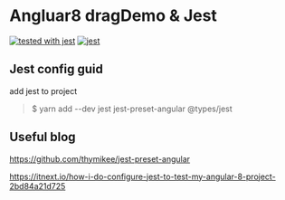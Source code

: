 # Angluar8 dragDemo & Jest

[![tested with jest](https://img.shields.io/badge/tested_with-jest-99424f.svg)](https://github.com/facebook/jest) [![jest](https://jestjs.io/img/jest-badge.svg)](https://github.com/facebook/jest)

## Jest config guid

add jest to project

> $ yarn add --dev jest jest-preset-angular @types/jest

## Useful blog

https://github.com/thymikee/jest-preset-angular

https://itnext.io/how-i-do-configure-jest-to-test-my-angular-8-project-2bd84a21d725